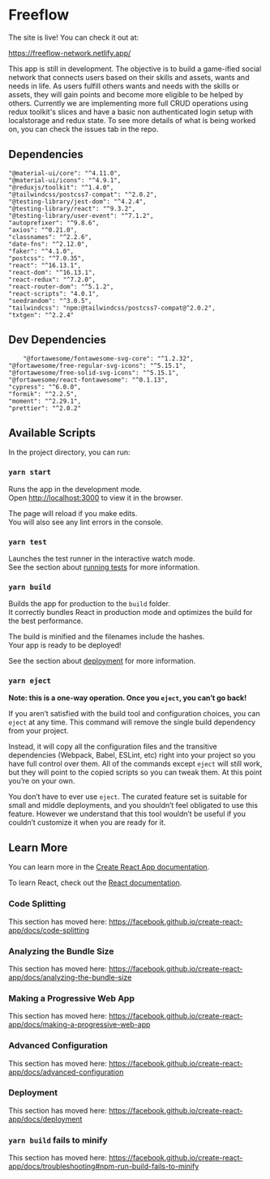 # Freeflow

The site is live! You can check it out at:

https://freeflow-network.netlify.app/

This app is still in development. The objective is to build a game-ified social network that connects users based on their skills and assets, wants and needs in life. As users fulfill others wants and needs with the skills or assets, they will gain points and become more eligible to be helped by others. Currently we are implementing more full CRUD operations using redux toolkit's slices and have a basic non authenticated login setup with localstorage and redux state. To see more details of what is being worked on, you can check the issues tab in the repo.

## Dependencies

    "@material-ui/core": "^4.11.0",
    "@material-ui/icons": "^4.9.1",
    "@reduxjs/toolkit": "^1.4.0",
    "@tailwindcss/postcss7-compat": "^2.0.2",
    "@testing-library/jest-dom": "^4.2.4",
    "@testing-library/react": "^9.3.2",
    "@testing-library/user-event": "^7.1.2",
    "autoprefixer": "^9.8.6",
    "axios": "^0.21.0",
    "classnames": "^2.2.6",
    "date-fns": "^2.12.0",
    "faker": "^4.1.0",
    "postcss": "^7.0.35",
    "react": "^16.13.1",
    "react-dom": "^16.13.1",
    "react-redux": "^7.2.0",
    "react-router-dom": "^5.1.2",
    "react-scripts": "4.0.1",
    "seedrandom": "^3.0.5",
    "tailwindcss": "npm:@tailwindcss/postcss7-compat@^2.0.2",
    "txtgen": "^2.2.4"

## Dev Dependencies

    	"@fortawesome/fontawesome-svg-core": "^1.2.32",
    "@fortawesome/free-regular-svg-icons": "^5.15.1",
    "@fortawesome/free-solid-svg-icons": "^5.15.1",
    "@fortawesome/react-fontawesome": "^0.1.13",
    "cypress": "^6.0.0",
    "formik": "^2.2.5",
    "moment": "^2.29.1",
    "prettier": "^2.0.2"

## Available Scripts

In the project directory, you can run:

### `yarn start`

Runs the app in the development mode.<br />
Open [http://localhost:3000](http://localhost:3000) to view it in the browser.

The page will reload if you make edits.<br />
You will also see any lint errors in the console.

### `yarn test`

Launches the test runner in the interactive watch mode.<br />
See the section about [running tests](https://facebook.github.io/create-react-app/docs/running-tests) for more information.

### `yarn build`

Builds the app for production to the `build` folder.<br />
It correctly bundles React in production mode and optimizes the build for the best performance.

The build is minified and the filenames include the hashes.<br />
Your app is ready to be deployed!

See the section about [deployment](https://facebook.github.io/create-react-app/docs/deployment) for more information.

### `yarn eject`

**Note: this is a one-way operation. Once you `eject`, you can’t go back!**

If you aren’t satisfied with the build tool and configuration choices, you can `eject` at any time. This command will remove the single build dependency from your project.

Instead, it will copy all the configuration files and the transitive dependencies (Webpack, Babel, ESLint, etc) right into your project so you have full control over them. All of the commands except `eject` will still work, but they will point to the copied scripts so you can tweak them. At this point you’re on your own.

You don’t have to ever use `eject`. The curated feature set is suitable for small and middle deployments, and you shouldn’t feel obligated to use this feature. However we understand that this tool wouldn’t be useful if you couldn’t customize it when you are ready for it.

## Learn More

You can learn more in the [Create React App documentation](https://facebook.github.io/create-react-app/docs/getting-started).

To learn React, check out the [React documentation](https://reactjs.org/).

### Code Splitting

This section has moved here: https://facebook.github.io/create-react-app/docs/code-splitting

### Analyzing the Bundle Size

This section has moved here: https://facebook.github.io/create-react-app/docs/analyzing-the-bundle-size

### Making a Progressive Web App

This section has moved here: https://facebook.github.io/create-react-app/docs/making-a-progressive-web-app

### Advanced Configuration

This section has moved here: https://facebook.github.io/create-react-app/docs/advanced-configuration

### Deployment

This section has moved here: https://facebook.github.io/create-react-app/docs/deployment

### `yarn build` fails to minify

This section has moved here: https://facebook.github.io/create-react-app/docs/troubleshooting#npm-run-build-fails-to-minify
